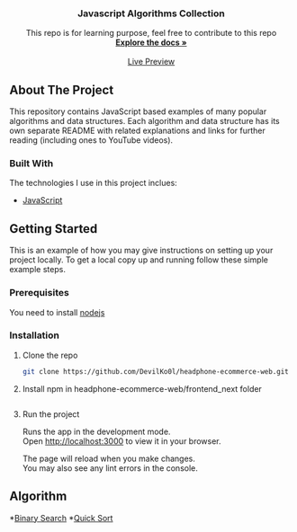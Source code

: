 <div align="center"> 

  <h3 align="center">Javascript Algorithms Collection</h3>

  <p align="center">
    This repo is for learning purpose, feel free to contribute to this repo
    <br />
    <a href="#"><strong>Explore the docs »</strong></a>
    <br />
    <br />
    <a href="">Live Preview</a>   
    
  </p>
</div>

<!-- ABOUT THE PROJECT -->
## About The Project
This repository contains JavaScript based examples of many popular algorithms and data structures. Each algorithm and data structure has its own separate README with related explanations and links for further reading (including ones to YouTube videos).

### Built With
The technologies I use in this project inclues:
* [JavaScript](https://developer.mozilla.org/en-US/docs/Web/JavaScript)

<!-- GETTING STARTED -->
## Getting Started
This is an example of how you may give instructions on setting up your project locally. To get a local copy up and running follow these simple example steps.

### Prerequisites
You need to install [nodejs](https://nodejs.org/en/)

### Installation

1. Clone the repo
   ```sh
   git clone https://github.com/DevilKo0l/headphone-ecommerce-web.git
   ```
2. Install npm in headphone-ecommerce-web/frontend_next folder
   ```
   
   ```
3. Run the project
 
   Runs the app in the development mode.\
   Open [http://localhost:3000](http://localhost:3000) to view it in your browser.

   The page will reload when you make changes.\
   You may also see any lint errors in the console.
   
<!-- ALGORITHM -->
## Algorithm
*[Binary Search](https://github.com/DevilKo0l/javascript-algorithms-collection/tree/master/src/algorithms/search/binary-search)
*[Quick Sort]()

